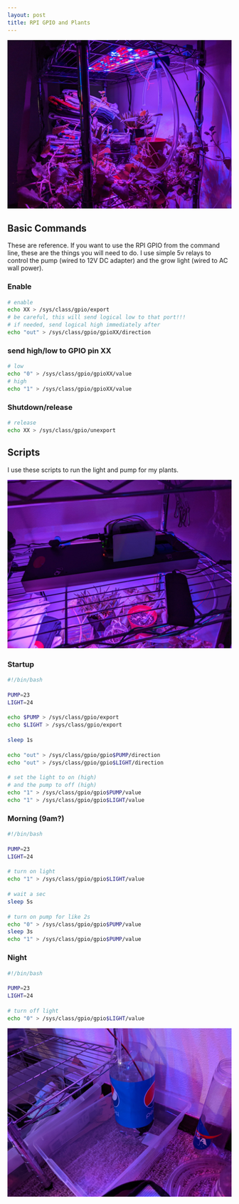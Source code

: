 ```yaml
---
layout: post
title: RPI GPIO and Plants
---
```


![](./plants_assets/2.jpg)

## Basic Commands

These are reference. If you want to use the RPI GPIO from the command line, these are the things you will need to do. I use simple 5v relays to control the pump (wired to 12V DC adapter) and the grow light (wired to AC wall power).

### Enable

```bash
# enable
echo XX > /sys/class/gpio/export
# be careful, this will send logical low to that port!!!
# if needed, send logical high immediately after
echo "out" > /sys/class/gpio/gpioXX/direction
```

### send high/low to GPIO pin XX

```bash
# low
echo "0" > /sys/class/gpio/gpioXX/value
# high
echo "1" > /sys/class/gpio/gpioXX/value
```

### Shutdown/release

```bash
# release
echo XX > /sys/class/gpio/unexport
```

## Scripts

I use these scripts to run the light and pump for my plants.

![](./plants_assets/1.jpg)

### Startup

```bash
#!/bin/bash

PUMP=23
LIGHT=24

echo $PUMP > /sys/class/gpio/export
echo $LIGHT > /sys/class/gpio/export

sleep 1s

echo "out" > /sys/class/gpio/gpio$PUMP/direction
echo "out" > /sys/class/gpio/gpio$LIGHT/direction

# set the light to on (high)
# and the pump to off (high)
echo "1" > /sys/class/gpio/gpio$PUMP/value
echo "1" > /sys/class/gpio/gpio$LIGHT/value
```

### Morning (9am?)

```bash
#!/bin/bash

PUMP=23
LIGHT=24

# turn on light
echo "1" > /sys/class/gpio/gpio$LIGHT/value

# wait a sec
sleep 5s

# turn on pump for like 2s
echo "0" > /sys/class/gpio/gpio$PUMP/value
sleep 3s
echo "1" > /sys/class/gpio/gpio$PUMP/value
```

### Night

```bash
#!/bin/bash

PUMP=23
LIGHT=24

# turn off light
echo "0" > /sys/class/gpio/gpio$LIGHT/value
```

![](./plants_assets/3.jpg)